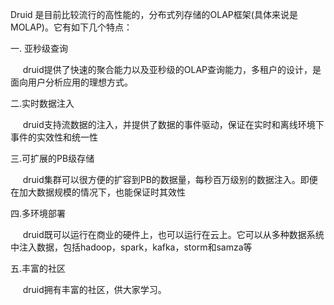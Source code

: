 Druid 是目前比较流行的高性能的，分布式列存储的OLAP框架\(具体来说是MOLAP\)。它有如下几个特点：

一. 亚秒级查询

     druid提供了快速的聚合能力以及亚秒级的OLAP查询能力，多租户的设计，是面向用户分析应用的理想方式。

二.实时数据注入

     druid支持流数据的注入，并提供了数据的事件驱动，保证在实时和离线环境下事件的实效性和统一性

三.可扩展的PB级存储

     druid集群可以很方便的扩容到PB的数据量，每秒百万级别的数据注入。即便在加大数据规模的情况下，也能保证时其效性

四.多环境部署

     druid既可以运行在商业的硬件上，也可以运行在云上。它可以从多种数据系统中注入数据，包括hadoop，spark，kafka，storm和samza等

五.丰富的社区

     druid拥有丰富的社区，供大家学习。

